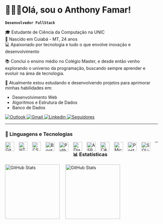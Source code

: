 # 👨🏾‍💻Olá, sou o Anthony Famar!

**`Desenvolvedor FullStack`**

🎓 Estudante de Ciência da Computação na UNIC  
📍 Nascido em Cuiabá - MT, 24 anos  
💻 Apaixonado por tecnologia e tudo o que envolve inovação e desenvolvimento

📚 Concluí o ensino médio no Colégio Master, e desde então venho explorando o universo da programação, buscando sempre aprender e evoluir na área de tecnologia.

🚀 Atualmente estou estudando e desenvolvendo projetos para aprimorar minhas habilidades em:
- Desenvolvimento Web
- Algoritmos e Estrutura de Dados
- Banco de Dados

<div>
    <a href = "mailto:anthonysouza75@hotmail.com.br">
    <img title="Outlook" src="https://img.shields.io/badge/Microsoft_Outlook-0078D4?logo=microsoft-outlook&logoColor=white&style=for-the-badge" 
    target="_blank">
    </a>
    <a href = "mailto:anthonykiller875@gmail.com">
    <img title="Gmail" src="https://img.shields.io/badge/Gmail-D14836?style=for-the-badge&logo=gmail&logoColor=white" 
    target="_blank">
    </a>
    <a href="https://www.linkedin.com/in/anthony-famar-74211b211" target="_blank">
    <img title="Linkedin" src="https://img.shields.io/badge/-LinkedIn-%230077B5?style=for-the-badge&logo=linkedin&logoColor=white" target="_blank">
    </a>
     <a href="https://github.com/anthonyfamar?tab=followers">
    <img alt="Seguidores" title="Me siga no GitHub" 
    src="https://custom-icon-badges.demolab.com/github/followers/Larissakich?color=%23E1AD0E&labelColor=C79600&style=for-the-badge&logo=github&label=Seguidores&logoColor=white"/>
    </a>
</div>

---

### 🤖 Linguagens e Tecnologias
<img 
    alt="GitHub" 
    title="GitHub"
    width="30px" 
    style="padding-right: 15px; float: left;"
    src="https://cdn.jsdelivr.net/gh/devicons/devicon@latest/icons/github/github-original.svg" 
/>
<img 
    alt="HTML"
    title="HTML" 
    width="29px" 
    style="padding-right: 15px; float: left;" 
    src="https://cdn.jsdelivr.net/gh/devicons/devicon@latest/icons/html5/html5-original.svg" 
/>
<img 
    alt="CSS" 
    title="CSS"
    width="29px" 
    style="padding-right: 15px; float: left;"
    src="https://cdn.jsdelivr.net/gh/devicons/devicon@latest/icons/css3/css3-original.svg" 
/>
<img 
    alt="Bootstrap"
    title="Bootstrap" 
    width="30px" 
    style="padding-right: 15px; float: left;"
    src="https://cdn.jsdelivr.net/gh/devicons/devicon@latest/icons/bootstrap/bootstrap-original.svg" 
/>
<img 
    alt="Python" 
    title="Python"
    width="31px" 
    style="padding-right: 15px; float: left;"
    src="https://cdn.jsdelivr.net/gh/devicons/devicon@latest/icons/python/python-original.svg" 
/>
<img 
    alt="Django" 
    title="Django"
    width="30px" 
    style="padding-right: 15px; float: left;"
    src="https://cdn.jsdelivr.net/gh/devicons/devicon@latest/icons/django/django-plain.svg" 
/>
<img 
    alt="ASPNet" 
    title="ASPNet"
    width="30px" 
    style="padding-right: 15px; float: left;"
    src="https://cdn.jsdelivr.net/gh/devicons/devicon@latest/icons/dot-net/dot-net-original.svg" 
/>
<img 
    alt="C#" 
    title="C#"
    width="30px" 
    style="padding-right: 15px; float: left;"
    src="https://cdn.jsdelivr.net/gh/devicons/devicon@latest/icons/csharp/csharp-original.svg" 
/>
<img 
    alt="MicrosoftSqlServer" 
    title="MicrosoftSqlServer"
    width="30px" 
    style="padding-right: 15px; float: left;"
    src="https://cdn.jsdelivr.net/gh/devicons/devicon@latest/icons/microsoftsqlserver/microsoftsqlserver-original.svg" 
/>
<img 
    alt="PostgreSQL" 
    title="PostgreSQL"
    width="30px" 
    style="padding-right: 15px; float: left;"
    src="https://cdn.jsdelivr.net/gh/devicons/devicon@latest/icons/postgresql/postgresql-original.svg" 
/>
<img 
    alt="SQLite" 
    title="SQLite"
    width="30px" 
    style="padding-right: 15px; float: left;"
    src="https://cdn.jsdelivr.net/gh/devicons/devicon@latest/icons/sqlite/sqlite-original.svg" 
/>


---

### 📊 Estatísticas

<img 
    alt="GitHub Stats" 
    height="180" 
    style="padding-right: 15px;" 
    src="https://github-readme-stats.vercel.app/api?username=anthonyfamar&show_icons=true&theme=tokyonight&include_all_commits=true&locale=pt-br" 
/>
<img 
    alt="GitHub Stats" 
    height="180"
    src="https://github-readme-stats.vercel.app/api/top-langs/?username=anthonyfamar&theme=tokyonight&layout=compact&custom_title=Tecnologias&langs_count=9" 
/>